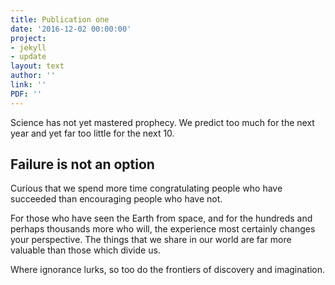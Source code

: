 ```yaml
---
title: Publication one
date: '2016-12-02 00:00:00'
project:
- jekyll
- update
layout: text
author: ''
link: ''
PDF: ''
---
```

Science has not yet mastered prophecy. We predict too much for the next year and yet far too little for the next 10.

## Failure is not an option

Curious that we spend more time congratulating people who have succeeded than encouraging people who have not.

For those who have seen the Earth from space, and for the hundreds and perhaps thousands more who will, the experience most certainly changes your perspective. The things that we share in our world are far more valuable than those which divide us.

Where ignorance lurks, so too do the frontiers of discovery and imagination.